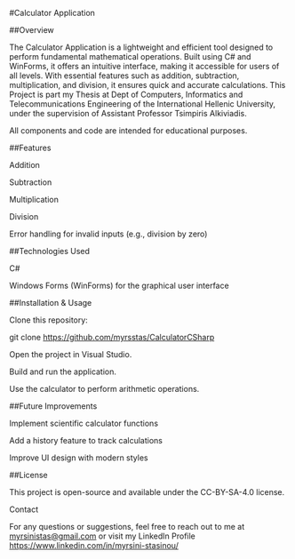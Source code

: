 #Calculator Application

##Overview

The Calculator Application is a lightweight and efficient tool designed to perform fundamental mathematical operations. Built using C# and WinForms, it offers an intuitive interface, making it accessible for users of all levels. With essential features such as addition, subtraction, multiplication, and division, it ensures quick and accurate calculations.
This Project is part my Thesis at Dept of Computers, Informatics and Telecommunications Engineering of the International Hellenic University, under the supervision of Assistant Professor Tsimpiris Alkiviadis.

All components and code are intended for educational purposes.

##Features

Addition

Subtraction

Multiplication

Division

Error handling for invalid inputs (e.g., division by zero)

##Technologies Used

C#

Windows Forms (WinForms) for the graphical user interface

##Installation & Usage

Clone this repository:

git clone https://github.com/myrsstas/CalculatorCSharp

Open the project in Visual Studio.

Build and run the application.

Use the calculator to perform arithmetic operations.


##Future Improvements

Implement scientific calculator functions

Add a history feature to track calculations

Improve UI design with modern styles

##License

This project is open-source and available under the CC-BY-SA-4.0 license.

Contact

For any questions or suggestions, feel free to reach out to me at myrsinistas@gmail.com or visit my LinkedIn Profile https://www.linkedin.com/in/myrsini-stasinou/